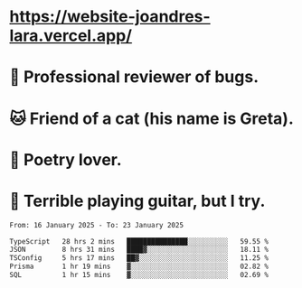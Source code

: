 # https://website-joandres-lara.vercel.app/
# 🐛 Professional reviewer of bugs.
# 🐱 Friend of a cat (his name is Greta).
# 📜 Poetry lover.
# 🎸 Terrible playing guitar, but I try.

<!--START_SECTION:waka-->

```txt
From: 16 January 2025 - To: 23 January 2025

TypeScript   28 hrs 2 mins   ███████████████░░░░░░░░░░   59.55 %
JSON         8 hrs 31 mins   ████▓░░░░░░░░░░░░░░░░░░░░   18.11 %
TSConfig     5 hrs 17 mins   ██▓░░░░░░░░░░░░░░░░░░░░░░   11.25 %
Prisma       1 hr 19 mins    ▓░░░░░░░░░░░░░░░░░░░░░░░░   02.82 %
SQL          1 hr 15 mins    ▓░░░░░░░░░░░░░░░░░░░░░░░░   02.69 %
```

<!--END_SECTION:waka-->
